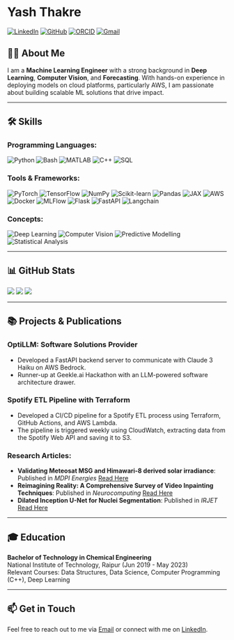 # Yash Thakre

[![LinkedIn](https://img.shields.io/badge/LinkedIn-Profile-blue)](https://www.linkedin.com/in/yash-thakre-28ab91265)
[![GitHub](https://img.shields.io/badge/GitHub-Profile-black)](https://github.com/yash9904)
[![ORCID](https://img.shields.io/badge/ORCID-Profile-brightgreen)](https://orcid.org/0000-0002-7933-5510)
[![Gmail](https://img.shields.io/badge/Email-yashthakre839@gmail.com-red)](mailto:yashthakre839@gmail.com)


## 👨‍💻 About Me

I am a **Machine Learning Engineer** with a strong background in **Deep Learning**, **Computer Vision**, and **Forecasting**. With hands-on experience in deploying models on cloud platforms, particularly AWS, I am passionate about building scalable ML solutions that drive impact.

---

## 🛠️ Skills

### Programming Languages:
![Python](https://img.shields.io/badge/Python-3776AB?style=for-the-badge&logo=python&logoColor=white) 
![Bash](https://img.shields.io/badge/Bash-4EAA25?style=for-the-badge&logo=gnu-bash&logoColor=white)
![MATLAB](https://img.shields.io/badge/MATLAB-0076A8?style=for-the-badge&logo=mathworks&logoColor=white)
![C++](https://img.shields.io/badge/C%2B%2B-00599C?style=for-the-badge&logo=cplusplus&logoColor=white)
![SQL](https://img.shields.io/badge/SQL-336791?style=for-the-badge&logo=postgresql&logoColor=white)

### Tools & Frameworks:
![PyTorch](https://img.shields.io/badge/PyTorch-EE4C2C?style=for-the-badge&logo=pytorch&logoColor=white) 
![TensorFlow](https://img.shields.io/badge/TensorFlow-FF6F00?style=for-the-badge&logo=tensorflow&logoColor=white) 
![NumPy](https://img.shields.io/badge/NumPy-013243?style=for-the-badge&logo=numpy&logoColor=white)
![Scikit-learn](https://img.shields.io/badge/Scikit--learn-F7931E?style=for-the-badge&logo=scikitlearn&logoColor=white)
![Pandas](https://img.shields.io/badge/Pandas-150458?style=for-the-badge&logo=pandas&logoColor=white)
![JAX](https://img.shields.io/badge/JAX-007D9C?style=for-the-badge&logo=JAX&logoColor=white)
![AWS](https://img.shields.io/badge/AWS-232F3E?style=for-the-badge&logo=amazon-aws&logoColor=white) 
![Docker](https://img.shields.io/badge/Docker-2496ED?style=for-the-badge&logo=docker&logoColor=white)
![MLFlow](https://img.shields.io/badge/MLFlow-0194E2?style=for-the-badge&logo=mlflow&logoColor=white)
![Flask](https://img.shields.io/badge/Flask-000000?style=for-the-badge&logo=flask&logoColor=white)
![FastAPI](https://img.shields.io/badge/FastAPI-009688?style=for-the-badge&logo=fastapi&logoColor=white)
![Langchain](https://img.shields.io/badge/Langchain-2D3748?style=for-the-badge&logo=langchain&logoColor=white)


### Concepts:
![Deep Learning](https://img.shields.io/badge/Deep%20Learning-FF6F00?style=for-the-badge&logo=deeplearningai&logoColor=white)
![Computer Vision](https://img.shields.io/badge/Computer%20Vision-0071C5?style=for-the-badge&logo=opencv&logoColor=white)
![Predictive Modelling](https://img.shields.io/badge/Predictive%20Modelling-0A66C2?style=for-the-badge&logo=dataiku&logoColor=white)
![Statistical Analysis](https://img.shields.io/badge/Statistical%20Analysis-FF4D5B?style=for-the-badge&logo=r&logoColor=white)

---


## 📊 GitHub Stats

<img src ="https://github-readme-stats.vercel.app/api?username=yash9904&theme=darcula&hide_border=false&include_all_commits=true&count_private=true"/> <img src="https://github-readme-streak-stats.herokuapp.com/?user=yash9904&theme=darcula&hide_border=false"/> <img src="https://github-readme-stats.vercel.app/api/top-langs/?username=yash9904&theme=darcula&hide_border=false&include_all_commits=true&count_private=true&layout=compact">


---

## 📚 Projects & Publications

### OptiLLM: Software Solutions Provider 
- Developed a FastAPI backend server to communicate with Claude 3 Haiku on AWS Bedrock.
- Runner-up at Geekle.ai Hackathon with an LLM-powered software architecture drawer.

### Spotify ETL Pipeline with Terraform
- Developed a CI/CD pipeline for a Spotify ETL process using Terraform, GitHub Actions, and AWS Lambda.
- The pipeline is triggered weekly using CloudWatch, extracting data from the Spotify Web API and saving it to S3.

### Research Articles:
- **Validating Meteosat MSG and Himawari-8 derived solar irradiance**: Published in *MDPI Energies* [Read Here](https://doi.org/10.3390/en17122913)
- **Reimagining Reality: A Comprehensive Survey of Video Inpainting Techniques**: Published in *Neurocomputing* [Read Here](https://arxiv.org/abs/2401.17883)
- **Dilated Inception U-Net for Nuclei Segmentation**: Published in *IRJET* [Read Here](https://www.irjet.net/archives/V9/i10/IRJET-V9I10135.pdf)

---

## 🎓 Education

**Bachelor of Technology in Chemical Engineering**  
National Institute of Technology, Raipur (Jun 2019 - May 2023)  
Relevant Courses: Data Structures, Data Science, Computer Programming (C++), Deep Learning

---

## 📫 Get in Touch

Feel free to reach out to me via [Email](mailto:yashthakre839@gmail.com) or connect with me on [LinkedIn](https://www.linkedin.com/in/yash-thakre-28ab91265).
